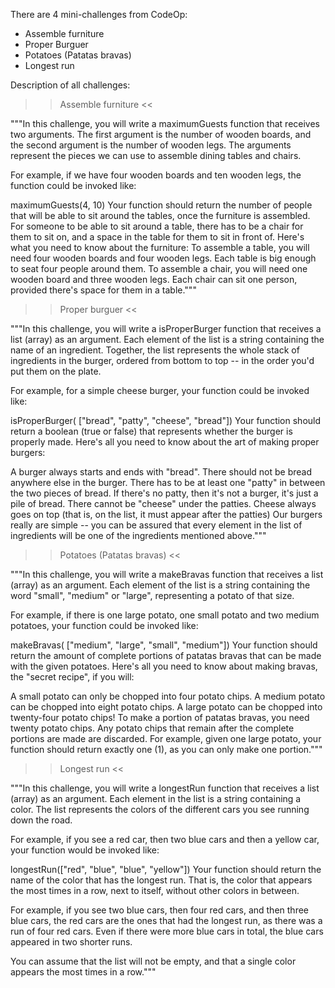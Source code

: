 There are 4 mini-challenges from CodeOp:

- Assemble furniture
- Proper Burguer
- Potatoes (Patatas bravas)
- Longest run



Description of all challenges:

>> Assemble furniture <<

"""In this challenge, you will write a maximumGuests function that receives two arguments. The first argument is the number of wooden boards, and the second argument is the number of wooden legs.
The arguments represent the pieces we can use to assemble dining tables and chairs.

For example, if we have four wooden boards and ten wooden legs, the function could be invoked like:

maximumGuests(4, 10)
Your function should return the number of people that will be able to sit around the tables, once the furniture is assembled.
For someone to be able to sit around a table, there has to be a chair for them to sit on, and a space in the table for them to sit in front of. Here's what you need to know about the furniture:
To assemble a table, you will need four wooden boards and four wooden legs. Each table is big enough to seat four people around them.
To assemble a chair, you will need one wooden board and three wooden legs. Each chair can sit one person, provided there's space for them in a table."""



>> Proper burguer <<

"""In this challenge, you will write a isProperBurger function that receives a list (array) as an argument. Each element of the list is a string containing the name of an ingredient. Together, the list represents the whole stack of ingredients in the burger, ordered from bottom to top -- in the order you'd put them on the plate.

For example, for a simple cheese burger, your function could be invoked like:

isProperBurger(
  ["bread", "patty", "cheese", "bread"])
Your function should return a boolean (true or false) that represents whether the burger is properly made. Here's all you need to know about the art of making proper burgers:

A burger always starts and ends with "bread". There should not be bread anywhere else in the burger.
There has to be at least one "patty" in between the two pieces of bread. If there's no patty, then it's not a burger, it's just a pile of bread.
There cannot be "cheese" under the patties. Cheese always goes on top (that is, on the list, it must appear after the patties)
Our burgers really are simple -- you can be assured that every element in the list of ingredients will be one of the ingredients mentioned above."""



>> Potatoes (Patatas bravas) <<

"""In this challenge, you will write a makeBravas function that receives a list (array) as an argument. Each element of the list is a string containing the word "small", "medium" or "large", representing a potato of that size.

For example, if there is one large potato, one small potato and two medium potatoes, your function could be invoked like:

makeBravas(
  ["medium", "large", "small", "medium"])
Your function should return the amount of complete portions of patatas bravas that can be made with the given potatoes. Here's all you need to know about making bravas, the "secret recipe", if you will:

A small potato can only be chopped into four potato chips.
A medium potato can be chopped into eight potato chips.
A large potato can be chopped into twenty-four potato chips!
To make a portion of patatas bravas, you need twenty potato chips.
Any potato chips that remain after the complete portions are made are discarded. For example, given one large potato, your function should return exactly one (1), as you can only make one portion."""



>> Longest run <<

"""In this challenge, you will write a longestRun function that receives a list (array) as an argument. Each element in the list is a string containing a color. The list represents the colors of the different cars you see running down the road.

For example, if you see a red car, then two blue cars and then a yellow car, your function would be invoked like:

longestRun(["red", "blue", "blue", "yellow"])
Your function should return the name of the color that has the longest run. That is, the color that appears the most times in a row, next to itself, without other colors in between.

For example, if you see two blue cars, then four red cars, and then three blue cars, the red cars are the ones that had the longest run, as there was a run of four red cars. Even if there were more blue cars in total, the blue cars appeared in two shorter runs.

You can assume that the list will not be empty, and that a single color appears the most times in a row."""
